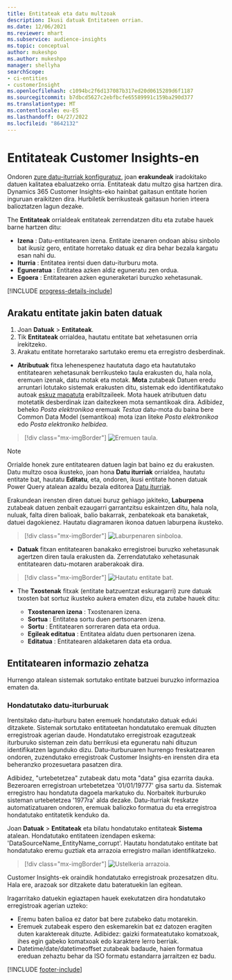 ```yaml
---
title: Entitateak eta datu multzoak
description: Ikusi datuak Entitateen orrian.
ms.date: 12/06/2021
ms.reviewer: mhart
ms.subservice: audience-insights
ms.topic: conceptual
author: mukeshpo
ms.author: mukeshpo
manager: shellyha
searchScope:
- ci-entities
- customerInsight
ms.openlocfilehash: c1094bc2f6d137087b317ed20d0615289d6f1187
ms.sourcegitcommit: b7dbcd5627c2ebfbcfe65589991c159ba290d377
ms.translationtype: MT
ms.contentlocale: eu-ES
ms.lasthandoff: 04/27/2022
ms.locfileid: "8642132"
---
```

# <a name="entities-in-customer-insights"></a>Entitateak Customer Insights-en

Ondoren [zure datu-iturriak konfiguratuz](data-sources.md), joan **erakundeak** iradokitako datuen kalitatea ebaluatzeko orria. Entitateak datu multzo gisa hartzen dira. Dynamics 365 Customer Insights-eko hainbat gaitasun entitate horien inguruan eraikitzen dira. Hurbiletik berrikusteak gaitasun horien irteera balioztatzen lagun dezake.

The **Entitateak** orrialdeak entitateak zerrendatzen ditu eta zutabe hauek barne hartzen ditu:

- **Izena** : Datu-entitatearen izena. Entitate izenaren ondoan abisu sinbolo bat ikusiz gero, entitate horretako datuak ez dira behar bezala kargatu esan nahi du.
- **Iturria** : Entitatea irentsi duen datu-iturburu mota.
- **Eguneratua** : Entitatea azken aldiz eguneratu zen ordua.
- **Egoera** : Entitatearen azken eguneraketari buruzko xehetasunak.

[!INCLUDE [progress-details-include](includes/progress-details-pane.md)]

## <a name="explore-a-specific-entitys-data"></a>Arakatu entitate jakin baten datuak

1. Joan **Datuak** > **Entitateak**.
1. Tik **Entitateak** orrialdea, hautatu entitate bat xehetasunen orria irekitzeko.  
1. Arakatu entitate horretarako sartutako eremu eta erregistro desberdinak.

- **Atributuak** fitxa lehenespenez hautatuta dago eta hautatutako entitatearen xehetasunak berrikusteko taula erakusten du, hala nola, eremuen izenak, datu motak eta motak. **Mota** zutabeak Datuen eredu arruntari lotutako sistemak erakusten ditu, sistemak edo identifikatutako autoak [eskuz mapatuta](map-entities.md) erabiltzaileek. Mota hauek atributuen datu motetatik desberdinak izan daitezkeen mota semantikoak dira. Adibidez, beheko *Posta elektronikoa* eremuak *Testua* datu-mota du baina bere Common Data Model (semantikoa) mota izan liteke *Posta elektronikoa* edo *Posta elektroniko helbidea*.

> [!div class="mx-imgBorder"]
> ![Eremuen taula.](media/data-manager-entities-fields.PNG "Eremuen taula")

> [!NOTE]
> Orrialde honek zure entitatearen datuen lagin bat baino ez du erakusten. Datu multzo osoa ikusteko, joan hona **Datu iturriak** orrialdea, hautatu entitate bat, hautatu **Editatu**, eta, ondoren, ikusi entitate honen datuak Power Query atalean azaldu bezala editorea [Datu iturriak](data-sources.md).

Erakundean irensten diren datuei buruz gehiago jakiteko, **Laburpena** zutabeak datuen zenbait ezaugarri garrantzitsu eskaintzen ditu, hala nola, nuluak, falta diren balioak, balio bakarrak, zenbatekoak eta banaketak, datuei dagokienez. Hautatu diagramaren ikonoa datuen laburpena ikusteko.

> [!div class="mx-imgBorder"]
> ![Laburpenaren sinboloa.](media/data-manager-entities-summary.png "Datuen laburpen-taula")

- **Datuak** fitxan entitatearen banakako erregistroei buruzko xehetasunak agertzen diren taula erakusten da. Zerrendatutako xehetasunak entitatearen datu-motaren araberakoak dira.

> [!div class="mx-imgBorder"]
> ![Hautatu entitate bat.](media/data-manager-entities-data.png "Hautatu entitate bat")

- The **Txostenak** fitxak (entitate batzuentzat eskuragarri) zure datuak txosten bat sortuz ikusteko aukera ematen dizu, eta zutabe hauek ditu:

  - **Txostenaren izena** : Txostenaren izena.
  - **Sortua** : Entitatea sortu duen pertsonaren izena.
  - **Sortu** : Entitatearen sorreraren data eta ordua.
  - **Egileak editatua** : Entitatea aldatu duen pertsonaren izena.
  - **Editatua** : Entitatearen aldaketaren data eta ordua. 

## <a name="entity-specific-information"></a>Entitatearen informazio zehatza

Hurrengo atalean sistemak sortutako entitate batzuei buruzko informazioa ematen da.

### <a name="corrupted-data-sources"></a>Hondatutako datu-iturburuak

Irentsitako datu-iturburu baten eremuek hondatutako datuak eduki ditzakete. Sistemak sortutako entitateetan hondatutako eremuak dituzten erregistroak agerian daude. Hondatutako erregistroak ezagutzeak iturburuko sisteman zein datu berrikusi eta eguneratu nahi dituzun identifikatzen lagunduko dizu. Datu-iturburuaren hurrengo freskatzearen ondoren, zuzendutako erregistroak Customer Insights-en irensten dira eta beheranzko prozesuetara pasatzen dira. 

Adibidez, "urtebetetzea" zutabeak datu mota "data" gisa ezarrita dauka. Bezeroaren erregistroan urtebetetzea '01/01/19777' gisa sartu da. Sistemak erregistro hau hondatuta dagoela markatuko du. Norbaitek iturburuko sisteman urtebetetzea '1977ra' alda dezake. Datu-iturriak freskatze automatizatuaren ondoren, eremuak baliozko formatua du eta erregistroa hondatutako entitatetik kenduko da. 

Joan **Datuak** > **Entitateak** eta bilatu hondatutako entitateak **Sistema** atalean. Hondatutako entitateen izendapen eskema: 'DataSourceName_EntityName_corrupt'. Hautatu hondatutako entitate bat hondatutako eremu guztiak eta arrazoia erregistro mailan identifikatzeko.
> [!div class="mx-imgBorder"]
> ![Ustelkeria arrazoia.](media/corruption-reason.png "Ustelkeria Arrazoia")

Customer Insights-ek oraindik hondatutako erregistroak prozesatzen ditu. Hala ere, arazoak sor ditzakete datu bateratuekin lan egitean.

Iragarritako datuekin egiaztapen hauek exekutatzen dira hondatutako erregistroak agerian uzteko: 

- Eremu baten balioa ez dator bat bere zutabeko datu motarekin.
- Eremuek zutabeak espero den eskemarekin bat ez datozen eragiten duten karaktereak dituzte. Adibidez: gaizki formateatutako komatxoak, ihes egin gabeko komatxoak edo karaktere lerro berriak.
- Datetime/date/datetimeoffset zutabeak badaude, haien formatua ereduan zehaztu behar da ISO formatu estandarra jarraitzen ez badu.


[!INCLUDE [footer-include](includes/footer-banner.md)]
